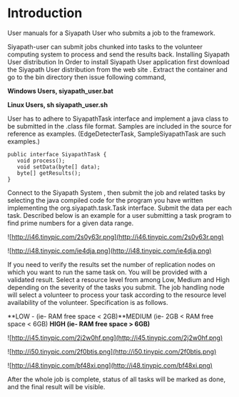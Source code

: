 # Introduction #
User manuals for a Siyapath User who submits a job to the framework.

Siyapath-user can submit jobs chunked into tasks to the volunteer computing system to process and send the results back.
Installing Siyapath User distribution
In Order to install Siyapath User application first download the Siyapath User distribution from the web site .
Extract the container and go to the bin directory then issue following command,

**Windows Users,
siyapath\_user.bat**

**Linux Users,
sh siyapath\_user.sh**

User has to adhere to SiyapathTask interface and implement a java class to be submitted in the .class file format. Samples are included in the source for reference as examples. (EdgeDetecterTask, SampleSiyapathTask are such examples.)
```
public interface SiyapathTask {
   void process();
   void setData(byte[] data);
   byte[] getResults();
}
```


Connect to the Siyapath System , then submit the job and related tasks by selecting the java compiled code for the program you have written implementing the org.siyapath.task.Task interface. Submit the data per each task. Described below is an example for a user submitting a task program to find prime numbers for a given data range.

![http://i46.tinypic.com/2s0y63r.png](http://i46.tinypic.com/2s0y63r.png)

![http://i48.tinypic.com/ie4dja.png](http://i48.tinypic.com/ie4dja.png)

If you need to verify the results set the number of replication nodes on which you want to run the same task on. You will be provided with a validated result.
Select a resource level from among Low, Medium and High depending on the severity of the tasks you submit. The job handling node will select a volunteer to process your task according to the resource level availability of the volunteer. Specification is  as follows.

**LOW - (ie- RAM free space  < 2GB)**MEDIUM (ie- 2GB < RAM free space < 6GB)
**HIGH (ie- RAM free space  > 6GB)**

![http://i45.tinypic.com/2j2w0hf.png](http://i45.tinypic.com/2j2w0hf.png)

![http://i50.tinypic.com/2f0btis.png](http://i50.tinypic.com/2f0btis.png)

![http://i48.tinypic.com/bf48xi.png](http://i48.tinypic.com/bf48xi.png)

After the whole job is complete, status of all tasks will be marked as done, and the final result will be visible.